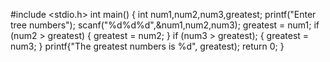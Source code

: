 #include <stdio.h>
int main()
{
int num1,num2,num3,greatest;
printf("Enter tree numbers");
scanf("%d%d%d",&num1,num2,num3);
greatest = num1;
if (num2 > greatest)
{ 
greatest = num2;
}
if (num3 > greatest);
{
greatest = num3;
}
printf{"The greatest numbers is %d", greatest);
return 0;
}
